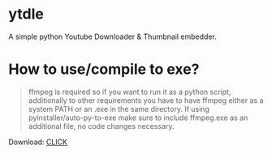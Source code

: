 # ytdle
A simple python Youtube Downloader &amp; Thumbnail embedder.

# How to use/compile to exe?
> ffmpeg is required so if you want to run it as a python script, additionally to other requirements you have to have ffmpeg either as a system PATH or an .exe in the same directory.
If using pyinstaller/auto-py-to-exe make sure to include ffmpeg.exe as an additional file, no code changes necessary.

Download: [CLICK](https://github.com/Master0fFate/ytdle/releases/download/release-1.1.0/YTDLE2.exe)


